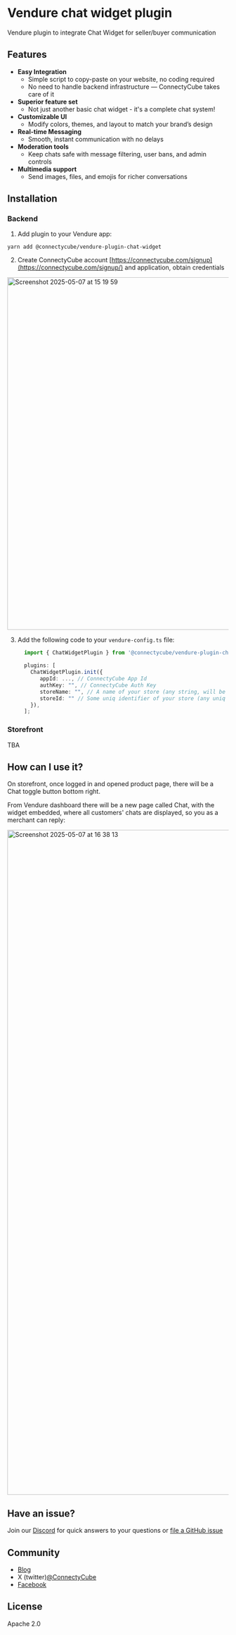 # Vendure chat widget plugin

Vendure plugin to integrate Chat Widget for seller/buyer communication

## Features

- **Easy Integration**
  - Simple script to copy-paste on your website, no coding required
  - No need to handle backend infrastructure — ConnectyCube takes care of it
- **Superior feature set**
  - Not just another basic chat widget - it's a complete chat system!
- **Customizable UI**
  - Modify colors, themes, and layout to match your brand’s design
- **Real-time Messaging**
  - Smooth, instant communication with no delays
- **Moderation tools**
  - Keep chats safe with message filtering, user bans, and admin controls
- **Multimedia support**
  - Send images, files, and emojis for richer conversations

## Installation

### Backend

1. Add plugin to your Vendure app:

  ```
  yarn add @connectycube/vendure-plugin-chat-widget
  ```

2.  Create ConnectyCube account [https://connectycube.com/signup](https://connectycube.com/signup/) and application, obtain credentials

<img width="800" alt="Screenshot 2025-05-07 at 15 19 59" src="https://github.com/user-attachments/assets/77995af3-eb65-4559-8939-e3cc36104862" />

3.  Add the following code to your `vendure-config.ts` file:

    ```typescript
      import { ChatWidgetPlugin } from '@connectycube/vendure-plugin-chat-widget';

      plugins: [
        ChatWidgetPlugin.init({
           appId: ..., // ConnectyCube App Id
           authKey: "", // ConnectyCube Auth Key
           storeName: "", // A name of your store (any string, will be visible by buyer)
           storeId: "" // Some uniq identifier of your store (any uniq string)
        }),
      ];
    ```

### Storefront

TBA

## How can I use it?

On storefront, once logged in and opened product page, there will be a Chat toggle button bottom right.

From Vendure dashboard there will be a new page called Chat, with the widget embedded, where all customers' chats are displayed, so you as a merchant can reply:

<img width="1509" alt="Screenshot 2025-05-07 at 16 38 13" src="https://github.com/user-attachments/assets/13cefe90-216b-46bb-94b3-ac754df4de74" />


## Have an issue?

Join our [Discord](https://discord.com/invite/zqbBWNCCFJ) for quick answers to your questions or [file a GitHub issue](https://github.com/ConnectyCube/chat-widget-vendure-plugin/issues) 

## Community

- [Blog](https://connectycube.com/blog)
- X (twitter)[@ConnectyCube](https://x.com/ConnectyCube)
- [Facebook](https://www.facebook.com/ConnectyCube)

## License

Apache 2.0